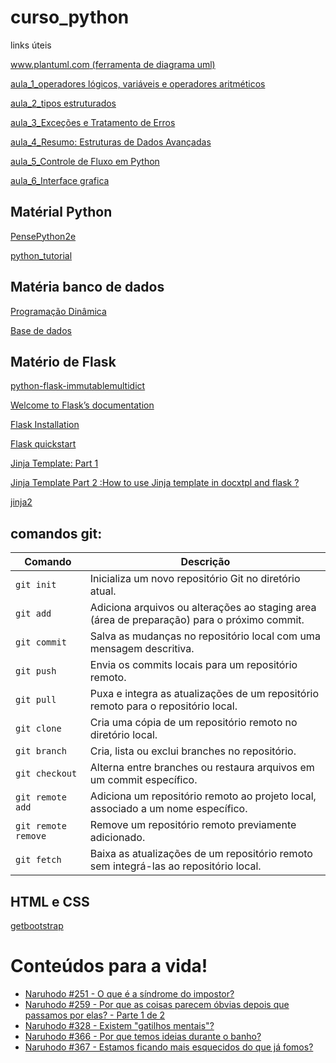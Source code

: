 # curso_python
links úteis

[www.plantuml.com (ferramenta de diagrama uml)](https://www.plantuml.com/plantuml/uml/XLExJWCn4EplAwoh4hWKj2UA28cEbjhQ-5Pe9JyYFwu0yK5y1p-6xsmdTYAID55cPsTcTvszys1zKB8J4fnZRpHRmxuw5ZyxHXEN2p0ovst6FFaW6mI2DxO1jE77S90aG42aalQvCf4x6aqpof4TZ94h_CWu9qsUyqqn7BBDaCI72ydjgI-QnhPjSl_kyXJlBe2bPewGe3gcDWhhtwY0P0siKHn7TRJeF4p6ZH5p_ZfraHzMqI59tKlvcdH9dOEcRQShPAW4BqELJO87ZYU5SG6mhaqu6na4rAKgSrvpLhyNzONYwer70MrK5yL9-3Pg2vupjjk3o26ZmQQBfq0bXqLbPYobkD-ckgYKFhVPNWdc79lytRRbQjLOxdjfDrJlfd3NhSvuczhOLVD7nxZHz1VhdthslDkn_g6l7yB8XD7-zqTrwTmtY1P1qYTqrMqMhidSP3Eo3xIe1VtBopwtcQrxGzwZdeAIVm00)





[aula_1_operadores lógicos, variáveis e operadores aritméticos](/materia/aula_1.md)

[aula_2_tipos estruturados](/materia/aula_2.md)

[aula_3_Exceções e Tratamento de Erros](/materia/aula_3.md)

[aula_4_Resumo: Estruturas de Dados Avançadas](/materia/aula_4.md)

[aula_5_Controle de Fluxo em Python](/materia/aula_5.md)

[aula_6_Interface grafica](/materia/aula_6.md)


## Matérial Python

[PensePython2e](https://penseallen.github.io/PensePython2e/)

[python_tutorial](https://docs.python.org/pt-br/3.10/tutorial/)


## Matéria banco de dados
[Programação Dinâmica](https://www.youtube.com/watch?v=BRPUA0EgS4I&list=PL5TJqBvpXQv5n1N15kcK1m9oKJm_cv-m6)

[Base de dados](https://basedosdados.org/dataset/fb38dbe8-03ce-46b4-a6b7-638ade03999c?table=b6df9e1c-cbcb-4dbd-893b-8645a51773e6)

## Matério de Flask
[python-flask-immutablemultidict](https://www.geeksforgeeks.org/python-flask-immutablemultidict/)

[Welcome to Flask’s documentation](https://flask.palletsprojects.com/en/stable/)

[Flask Installation](https://flask.palletsprojects.com/en/stable/installation/)

[Flask quickstart](https://flask.palletsprojects.com/en/stable/quickstart/)

[Jinja Template: Part 1](https://medium.com/@aneesha161994/jinja-template-part-1-94944a2fdaad)

[Jinja Template Part 2 :How to use Jinja template in docxtpl and flask ?](https://medium.com/@aneesha161994/jinja-template-part-2-how-to-use-jinja-template-44e5dcc8516f)

[jinja2](https://jinja.palletsprojects.com/en/stable/templates/)


## comandos git:
| Comando           | Descrição                                                                                     |
|-------------------|-----------------------------------------------------------------------------------------------|
| `git init`        | Inicializa um novo repositório Git no diretório atual.                                        |
| `git add`         | Adiciona arquivos ou alterações ao staging area (área de preparação) para o próximo commit.   |
| `git commit`      | Salva as mudanças no repositório local com uma mensagem descritiva.                           |
| `git push`        | Envia os commits locais para um repositório remoto.                                           |
| `git pull`        | Puxa e integra as atualizações de um repositório remoto para o repositório local.             |
| `git clone`       | Cria uma cópia de um repositório remoto no diretório local.                                   |
| `git branch`      | Cria, lista ou exclui branches no repositório.                                                |
| `git checkout`    | Alterna entre branches ou restaura arquivos em um commit específico.                          |
| `git remote add`  | Adiciona um repositório remoto ao projeto local, associado a um nome específico.              |
| `git remote remove` | Remove um repositório remoto previamente adicionado.                                        |
| `git fetch`       | Baixa as atualizações de um repositório remoto sem integrá-las ao repositório local.          |


## HTML e CSS

[getbootstrap](https://getbootstrap.com/)


# Conteúdos para a vida!

- [Naruhodo #251 - O que é a síndrome do impostor?](https://www.youtube.com/watch?v=tV2jAdJNg4Y)
- [Naruhodo #259 - Por que as coisas parecem óbvias depois que passamos por elas? - Parte 1 de 2](https://www.youtube.com/watch?v=fsgAdq_iu-A)
- [Naruhodo #328 - Existem "gatilhos mentais"?](https://www.youtube.com/watch?v=fxBQJlin8Z4)
- [Naruhodo #366 - Por que temos ideias durante o banho?](https://www.youtube.com/watch?v=jYJUwNRZWHE&t=494s)
- [Naruhodo #367 - Estamos ficando mais esquecidos do que já fomos?](https://www.youtube.com/watch?v=ouilklEqKAU)
